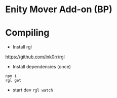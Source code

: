 # Enity Mover Add-on (BP)

# Compiling

- Install rgl

https://github.com/ink0rr/rgl

- Install dependencies (once)

```
npm i
rgl get
```

- start dev
  `rgl watch`
